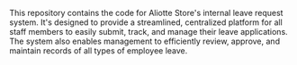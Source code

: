 This repository contains the code for Aliotte Store's internal leave request system. It's designed to provide a streamlined, centralized platform for all staff members to easily submit, track, and manage their leave applications. The system also enables management to efficiently review, approve, and maintain records of all types of employee leave.
